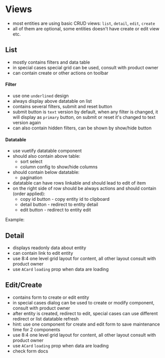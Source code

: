 <script setup>
import ListDemo from "./views-list-demo.vue";
</script>

# Views

- most entities are using basic CRUD views: `list`, `detail`, `edit`, `create`
- all of them are optional, some entities doesn't have create or edit view etc. 

## List
- mostly contains filters and data table
- in special cases special grid can be used, consult with product owner
- can contain create or other actions on toolbar

#### Filter
- use one `underlined` design
- always display above datatable on list
- contains several filters, submit and reset button
- submit button is `text` version by default, when any filter is changed, it will display as `primary` button, on submit or reset it's changed to text version again
- can also contain hidden filters, can be shown by show/hide button

#### Datatable
- use vuetify datatable component
- should also contain above table:
  - sort select
  - column config to show/hide columns
- should contain below datatable:
  - pagination
- datatable can have rows linkable and should lead to edit of item
- on the right side of row should be always actions and should contain (order applied):
  - copy id button - copy entity id to clipboard
  - detail button - redirect to entity detail
  - edit button - redirect to entity edit

Example:

<ClientOnly>
  <ListDemo />
</ClientOnly>


## Detail
- displays readonly data about entity
- can contain link to edit entity
- use 8:4 one level grid layout for content, all other layout consult with product owner
- use `ACard` `loading` prop when data are loading

## Edit/Create
- contains form to create or edit entity
- in special cases dialog can be used to create or modify component, consult with product owner
- after entity is created, redirect to edit, special cases can use different redirect or list datatable refresh
- hint: use one component for create and edit form to save maintenance time for 2 components
- use 8:4 one level grid layout for content, all other layout consult with product owner
- use `ACard` `loading` prop when data are loading
- check form docs
